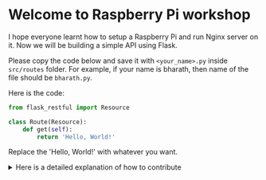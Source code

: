 # Welcome to Raspberry Pi workshop

I hope everyone learnt how to setup a Raspberry Pi and run Nginx server on it.
Now we will be building a simple API using Flask.

Please copy the code below and save it with `<your_name>.py` inside `src/routes` folder.
For example, if your name is bharath, then name of the file should be `bharath.py`.

Here is the code:
```python
from flask_restful import Resource

class Route(Resource):
	def get(self):
		return 'Hello, World!'
```

Replace the 'Hello, World!' with whatever you want.

<details>
<summary>Here is a detailed explanation of how to contribute</summary>
<br>

</details>

